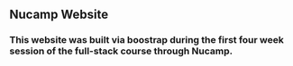 ## Nucamp Website
### This website was built via boostrap during the first four week session of the full-stack course through Nucamp. 